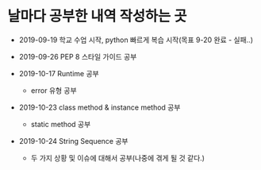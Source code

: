 # 날마다 공부한 내역 작성하는 곳

* 2019-09-19 학교 수업 시작, python 빠르게 복습 시작(목표 9-20 완료 - 실패..)

* 2019-09-26 PEP 8 스타일 가이드 공부
* 2019-10-17 Runtime 공부
  * error 유형 공부
* 2019-10-23 class method & instance method 공부
  * static method 공부
* 2019-10-24 String Sequence 공부
  * 두 가지 상황 및 이슈에 대해서 공부(나중에 겪게 될 것 같다.)
